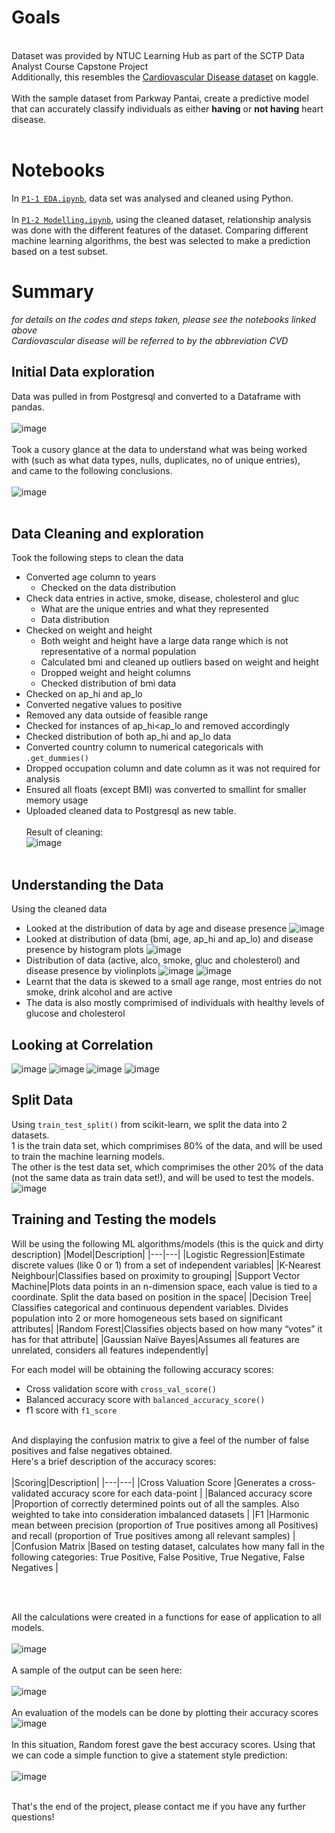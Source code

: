 # Goals
<br>
Dataset was provided by NTUC Learning Hub as part of the SCTP Data Analyst Course Capstone Project<br>
Additionally, this resembles the <a href=https://www.kaggle.com/datasets/sulianova/cardiovascular-disease-dataset>Cardiovascular Disease dataset</a>  on kaggle.
<br><br>
With the sample dataset from Parkway Pantai, create a predictive model that can accurately classify individuals as either <b>having</b> or <b>not having</b> heart disease.<br><br>

# Notebooks
In [`P1-1 EDA.ipynb`](https://raw.githubusercontent.com/aaysl/portfolio_ay/main/Project%201%20CVD%20Prediction/P1-1%20EDA.ipynb), data set was analysed and cleaned using Python.
<br><br>
In [`P1-2 Modelling.ipynb`](https://raw.githubusercontent.com/aaysl/portfolio_ay/main/Project%201%20CVD%20Prediction/P1-2%20Modelling.ipynb), using the cleaned dataset, relationship analysis was done with the different features of the dataset. Comparing different machine learning algorithms, the best was selected to make a prediction based on a test subset.

# Summary
*for details on the codes and steps taken, please see the notebooks linked above*<br>
*Cardiovascular disease will be referred to by the abbreviation CVD*
## Initial Data exploration
Data was pulled in from Postgresql and converted to a Dataframe with pandas.<br><br>
![image](https://github.com/aaysl/portfolio_ay/assets/149126592/4411c112-b23e-4219-acb8-4ef5847cfb28)<br><br>
Took a cusory glance at the data to understand what was being worked with (such as what data types, nulls, duplicates, no of unique entries), <br>
and came to the following conclusions.<br><br>
![image](https://github.com/aaysl/portfolio_ay/assets/149126592/3ceee1ff-8a0f-4322-ad0b-b1d277690181)<br><br>
## Data Cleaning and exploration
Took the following steps to clean the data
- Converted age column to years
  - Checked on the data distribution
- Check data entries in active, smoke, disease, cholesterol and gluc
  - What are the unique entries and what they represented
  - Data distribution
- Checked on weight and height
  - Both weight and height have a large data range which is not representative of a normal population
  - Calculated bmi and cleaned up outliers based on weight and height
  - Dropped weight and height columns
  - Checked distribution of bmi data
-  Checked on ap_hi and ap_lo
  -  Converted negative values to positive
  -  Removed any data outside of feasible range
  -  Checked for instances of ap_hi<ap_lo and removed accordingly
  -  Checked distribution of both ap_hi and ap_lo data
- Converted country column to numerical categoricals with `.get_dummies()`
- Dropped occupation column and date column as it was not required for analysis
- Ensured all floats (except BMI) was converted to smallint for smaller memory usage
- Uploaded cleaned data to Postgresql as new table.<br><br>
Result of cleaning:<br>
![image](https://github.com/aaysl/portfolio_ay/assets/149126592/4f7761f9-3ad6-45ca-ae3f-b3f0256baeb4)<br><br>
## Understanding the Data
Using the cleaned data
- Looked at the distribution of data by age and disease presence
![image](https://github.com/aaysl/portfolio_ay/assets/149126592/980916d5-e580-4d8f-8b40-16fa43e75972)
- Looked at distribution of data (bmi, age, ap_hi and ap_lo) and disease presence by histogram plots
![image](https://github.com/aaysl/portfolio_ay/assets/149126592/0ab8de79-9e4f-4d02-983d-607523ba65ff)
- Distribution of data (active, alco, smoke, gluc and cholesterol) and disease presence by violinplots
![image](https://github.com/aaysl/portfolio_ay/assets/149126592/e9b7c57c-839d-4a46-81da-f2419eedd5ef)
![image](https://github.com/aaysl/portfolio_ay/assets/149126592/37a52e02-ba53-4977-941c-c4610611dee1)
- Learnt that the data is skewed to a small age range, most entries do not smoke, drink alcohol and are active
- The data is also mostly comprimised of individuals with healthy levels of glucose and cholesterol
## Looking at Correlation
![image](https://github.com/aaysl/portfolio_ay/assets/149126592/6572a908-33fe-4e18-b570-efd61c4aee66)
![image](https://github.com/aaysl/portfolio_ay/assets/149126592/cb4bcad4-ce5f-405c-8a3b-6edf0fdec323)
![image](https://github.com/aaysl/portfolio_ay/assets/149126592/47f850a5-6637-45c5-8b57-ea8647bc05ac)
![image](https://github.com/aaysl/portfolio_ay/assets/149126592/5b336063-44e7-4abe-a58a-98f36a4576c3)
## Split Data
Using `train_test_split()` from scikit-learn, we split the data into 2 datasets.<br>
1 is the train data set, which comprimises 80% of the data, and will be used to train the machine learning models.<br>
The other is the test data set, which comprimises the other 20% of the data (not the same data as train data set!), and will be used to test the models.<br>
![image](https://github.com/aaysl/portfolio_ay/assets/149126592/4e333e0f-2b84-40e4-bcc8-8927184cb390)
## Training and Testing the models
Will be using the following ML algorithms/models (this is the quick and dirty description)
|Model|Description|
|---|---|
|Logistic Regression|Estimate discrete values (like 0 or 1) from a set of independent variables|
|K-Nearest Neighbour|Classifies based on proximity to grouping|
|Support Vector Machine|Plots data points in an n-dimension space, each value is tied to a coordinate. Split the data based on position in the space|
|Decision Tree| Classifies categorical and continuous dependent variables.  Divides population into 2 or more homogeneous sets based on significant attributes|
|Random Forest|Classifies objects based on how many “votes” it has for that attribute|
|Gaussian Naïve Bayes|Assumes all features are unrelated, considers all features independently|

For each model will be obtaining the following accuracy scores:
- Cross validation score with `cross_val_score()`
- Balanced accuracy score with `balanced_accuracy_score()`
- f1 score with `f1_score`
<br><br>

And displaying the confusion matrix to give a feel of the number of false positives and false negatives obtained.<br>
Here's a brief description of the accuracy scores:<br><br>
|Scoring|Description|
|---|---|
|Cross Valuation Score |Generates a cross-validated accuracy score for each data-point |
|Balanced accuracy score |Proportion of correctly determined points out of all the samples. Also weighted to take into consideration imbalanced datasets |
|F1 |Harmonic mean between precision (proportion of True positives among all Positives) and recall (proportion of True positives among all relevant samples) |
|Confusion Matrix |Based on testing dataset, calculates how many fall in the following categories: True Positive, False Positive, True Negative, False Negatives |

<br><br>

All the calculations were created in a functions for ease of application to all models.<br><br>
![image](https://github.com/aaysl/portfolio_ay/assets/149126592/aaae1d94-1e1f-4604-9261-1ad8fe9705e9)<br><br>
A sample of the output can be seen here:<br><br>
![image](https://github.com/aaysl/portfolio_ay/assets/149126592/ad9cd1aa-875d-4865-8077-ae1f2dc04075)<br><br>
An evaluation of the models can be done by plotting their accuracy scores<br>
![image](https://github.com/aaysl/portfolio_ay/assets/149126592/ed5e446a-660e-4fc9-b52b-0d71984a1c98)<br><br>
In this situation, Random forest gave the best accuracy scores. Using that we can code a simple function to give a statement style prediction:<br><br>
![image](https://github.com/aaysl/portfolio_ay/assets/149126592/1946b06b-b9ab-4a12-b779-8f78e8ea0916)
<br><br>

That's the end of the project, please contact me if you have any further questions!











